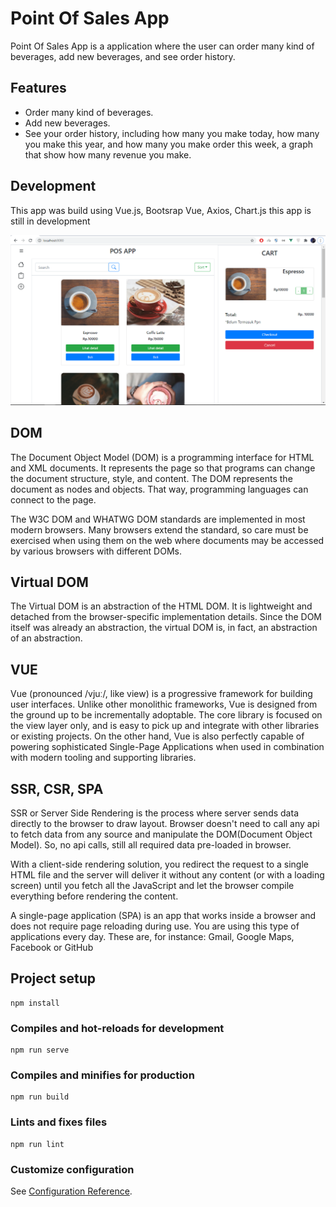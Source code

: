 # Point Of Sales App
Point Of Sales App is a application where the user can order many kind of beverages, add new beverages, and see order history.

## Features
- Order many kind of beverages.
- Add new beverages.
- See your order history, including how many you make today, how many you make this year, and how many you make order this week, a graph that show how many revenue you make.

## Development
This app was build using Vue.js, Bootsrap Vue, Axios, Chart.js this app is still in development

![image](https://github.com/syamsanur/PointOfSales/blob/master/src/assets/posapp.png)

## DOM
The Document Object Model (DOM) is a programming interface for HTML and XML documents.
It represents the page so that programs can change the document structure, style, and content.
The DOM represents the document as nodes and objects.
That way, programming languages can connect to the page.

The W3C DOM and WHATWG DOM standards are implemented in most modern browsers.
Many browsers extend the standard, so care must be exercised when using them on the web where documents may be accessed by various browsers with different DOMs.

## Virtual DOM
The Virtual DOM is an abstraction of the HTML DOM. It is lightweight and detached from the browser-specific implementation details. Since the DOM itself was already an abstraction, the virtual DOM is, in fact, an abstraction of an abstraction.

## VUE
Vue (pronounced /vjuː/, like view) is a progressive framework for building user interfaces. Unlike other monolithic frameworks, Vue is designed from the ground up to be incrementally adoptable. The core library is focused on the view layer only, and is easy to pick up and integrate with other libraries or existing projects. On the other hand, Vue is also perfectly capable of powering sophisticated Single-Page Applications when used in combination with modern tooling and supporting libraries.

## SSR, CSR, SPA
SSR or Server Side Rendering is the process where server sends data directly to the browser to draw layout. Browser doesn't need to call any api to fetch data from any source and manipulate the DOM(Document Object Model). So, no api calls, still all required data pre-loaded in browser.

With a client-side rendering solution, you redirect the request to a single HTML file and the server will deliver it without any content (or with a loading screen) until you fetch all the JavaScript and let the browser compile everything before rendering the content.

A single-page application (SPA) is an app that works inside a browser and does not require page reloading during use. You are using this type of applications every day. These are, for instance: Gmail, Google Maps, Facebook or GitHub


## Project setup
```
npm install
```

### Compiles and hot-reloads for development
```
npm run serve
```

### Compiles and minifies for production
```
npm run build
```

### Lints and fixes files
```
npm run lint
```

### Customize configuration
See [Configuration Reference](https://cli.vuejs.org/config/).
